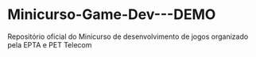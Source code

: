 # Minicurso-Game-Dev---DEMO
Repositório oficial do Minicurso de desenvolvimento de jogos organizado pela EPTA e PET Telecom
